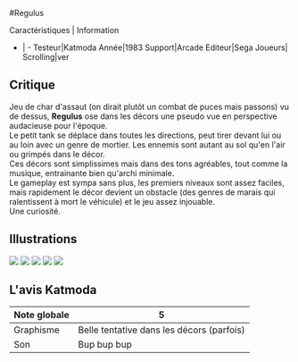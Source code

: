 #Regulus

Caractéristiques | Information
- | -
Testeur|Katmoda
Année|1983
Support|Arcade
Editeur|Sega
Joueurs|
Scrolling|ver

## Critique
Jeu de char d'assaut (on dirait plutôt un combat de puces mais passons) vu de dessus, <b>Regulus</b> ose dans les décors une pseudo vue en perspective audacieuse pour l'époque.<br/>Le petit tank se déplace dans toutes les directions, peut tirer devant lui ou au loin avec un genre de mortier. Les ennemis sont autant au sol qu'en l'air ou grimpés dans le décor.<br/>Ces décors sont simplissimes mais dans des tons agréables, tout comme la musique, entrainante bien qu'archi minimale.<br/>Le gameplay est sympa sans plus, les premiers niveaux sont assez faciles, mais rapidement le décor devient un obstacle (des genres de marais qui ralentissent à mort le véhicule) et le jeu assez injouable.<br/>Une curiosité.

## Illustrations
![](http://www.shmup.com/images/thumbs/regulus.gif)
![](http://www.shmup.com/images/thumbs/)
![](http://www.shmup.com/images/thumbs/)
![](http://www.shmup.com/images/thumbs/)
![](http://www.shmup.com/images/thumbs/)

## L'avis Katmoda
Note globale|5
-|-
Graphisme|Belle tentative dans les décors (parfois)
Son|Bup bup bup
